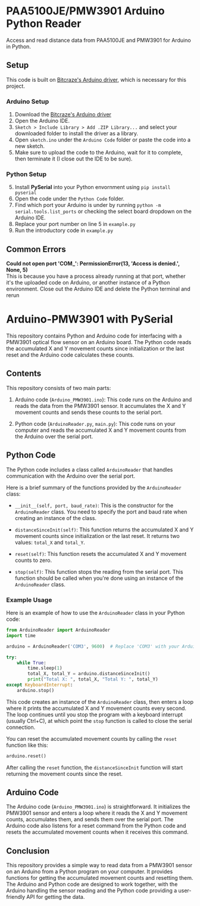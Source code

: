 # PAA5100JE/PMW3901 Arduino Python Reader
Access and read distance data from PAA5100JE and PMW3901 for Arduino in Python.

## Setup
This code is built on [Bitcraze's Arduino driver](https://github.com/bitcraze/Bitcraze_PMW3901), which is necessary for this project.

### Arduino Setup
1. Download the [Bitcraze's Arduino driver](https://github.com/bitcraze/Bitcraze_PMW3901)
2. Open the Arduino IDE.
3. ```Sketch > Include Library > Add .ZIP Library...``` and select your downloaded folder to install the driver as a library.
4. Open ```sketch.ino``` under the ```Arduino Code``` folder or paste the code into a new sketch.
5. Make sure to upload the code to the Arduino, wait for it to complete, then terminate it (I close out the IDE to be sure).

### Python Setup
5. Install __PySerial__ into your Python envornment using ```pip install pyserial```
6. Open the code under the ```Python Code``` folder.
7. Find which port your Arduino is under by running ```python -m serial.tools.list_ports``` or checking the select board dropdown on the Arduino IDE.
8. Replace your port number on line 5 in ```example.py```
9. Run the introductory code in ```example.py```

## Common Errors
**Could not open port 'COM_': PermissionError(13, 'Access is denied.', None, 5)**<br>
This is because you have a process already running at that port, whether it's the uploaded code on Arduino, or another instance of a Python environment. Close out the Arduino IDE and delete the Python terminal and rerun

# Arduino-PMW3901 with PySerial

This repository contains Python and Arduino code for interfacing with a PMW3901 optical flow sensor on an Arduino board. The Python code reads the accumulated X and Y movement counts since initialization or the last reset and the Arduino code calculates these counts.

## Contents

This repository consists of two main parts:

1. Arduino code (`Arduino_PMW3901.ino`): This code runs on the Arduino and reads the data from the PMW3901 sensor. It accumulates the X and Y movement counts and sends these counts to the serial port.

2. Python code (`ArduinoReader.py`, `main.py`): This code runs on your computer and reads the accumulated X and Y movement counts from the Arduino over the serial port.

## Python Code

The Python code includes a class called `ArduinoReader` that handles communication with the Arduino over the serial port.

Here is a brief summary of the functions provided by the `ArduinoReader` class:

- `__init__(self, port, baud_rate)`: This is the constructor for the `ArduinoReader` class. You need to specify the port and baud rate when creating an instance of the class.

- `distanceSinceInit(self)`: This function returns the accumulated X and Y movement counts since initialization or the last reset. It returns two values: `total_X` and `total_Y`.

- `reset(self)`: This function resets the accumulated X and Y movement counts to zero.

- `stop(self)`: This function stops the reading from the serial port. This function should be called when you're done using an instance of the `ArduinoReader` class.

### Example Usage

Here is an example of how to use the `ArduinoReader` class in your Python code:

```python
from ArduinoReader import ArduinoReader
import time

arduino = ArduinoReader('COM3', 9600)  # Replace 'COM3' with your Arduino's port

try:
    while True:
        time.sleep(1)
        total_X, total_Y = arduino.distanceSinceInit()
        print("Total X: ", total_X, "Total Y: ", total_Y)
except KeyboardInterrupt:
    arduino.stop()
```

This code creates an instance of the `ArduinoReader` class, then enters a loop where it prints the accumulated X and Y movement counts every second. The loop continues until you stop the program with a keyboard interrupt (usually Ctrl+C), at which point the `stop` function is called to close the serial connection.

You can reset the accumulated movement counts by calling the `reset` function like this:

```python
arduino.reset()
```

After calling the `reset` function, the `distanceSinceInit` function will start returning the movement counts since the reset.

## Arduino Code

The Arduino code (`Arduino_PMW3901.ino`) is straightforward. It initializes the PMW3901 sensor and enters a loop where it reads the X and Y movement counts, accumulates them, and sends them over the serial port. The Arduino code also listens for a reset command from the Python code and resets the accumulated movement counts when it receives this command.

## Conclusion

This repository provides a simple way to read data from a PMW3901 sensor on an Arduino from a Python program on your computer. It provides functions for getting the accumulated movement counts and resetting them. The Arduino and Python code are designed to work together, with the Arduino handling the sensor reading and the Python code providing a user-friendly API for getting the data.
